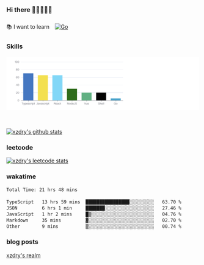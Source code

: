 ### Hi there 👋👋👋👋👋

 :books: I want to learn <a href="https://go.dev/" target="_blank"><img style="margin: 10px" src="https://profilinator.rishav.dev/skills-assets/go-original.svg" alt="Go" height="50" /></a>  

### Skills
![](img/2022-09-05-22-04-20.png)

<br />

[![xzdry's github stats](https://github-readme-stats.vercel.app/api?username=xzdry&count_private=true&show_icons=true&theme=vue)](https://github.com/xzdry)

### leetcode
[![xzdry's leetcode stats](https://leetcard.jacoblin.cool/xzdry-2?theme=light&font=Anek%20Kannada&site=cn)](https://leetcode.cn/u/xzdry-2/)

### wakatime
<!--START_SECTION:waka-->

```text
Total Time: 21 hrs 48 mins

TypeScript   13 hrs 59 mins  ████████████████░░░░░░░░░   63.70 %
JSON         6 hrs 1 min     ███████░░░░░░░░░░░░░░░░░░   27.46 %
JavaScript   1 hr 2 mins     █▒░░░░░░░░░░░░░░░░░░░░░░░   04.76 %
Markdown     35 mins         ▓░░░░░░░░░░░░░░░░░░░░░░░░   02.70 %
Other        9 mins          ▒░░░░░░░░░░░░░░░░░░░░░░░░   00.74 %
```

<!--END_SECTION:waka-->

### blog posts
[xzdry's realm](https://www.justdry.net/)
